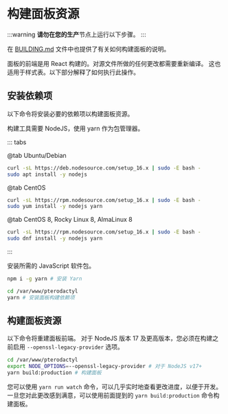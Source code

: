 # 构建面板资源

:::warning
**请勿在您的生产**节点上运行以下步骤。
:::

在 [BUILDING.md](https://github.com/pterodactyl-china/panel/blob/1.0-develop/BUILDING.md) 文件中也提供了有关如何构建面板的说明。

面板的前端是用 React 构建的。对源文件所做的任何更改都需要重新编译。
这也适用于样式表。以下部分解释了如何执行此操作。

## 安装依赖项

以下命令将安装必要的依赖项以构建面板资源。

构建工具需要 NodeJS，使用 yarn 作为包管理器。

::: tabs

@tab Ubuntu/Debian

```bash
curl -sL https://deb.nodesource.com/setup_16.x | sudo -E bash -
sudo apt install -y nodejs
```

@tab CentOS

```bash
curl -sL https://rpm.nodesource.com/setup_16.x | sudo -E bash -
sudo yum install -y nodejs yarn
```

@tab CentOS 8, Rocky Linux 8, AlmaLinux 8

```bash
curl -sL https://rpm.nodesource.com/setup_16.x | sudo -E bash -
sudo dnf install -y nodejs yarn
```

:::

安装所需的 JavaScript 软件包。

```bash
npm i -g yarn # 安装 Yarn

cd /var/www/pterodactyl
yarn # 安装面板构建依赖项
```

## 构建面板资源

以下命令将重建面板前端。 对于 NodeJS 版本 17 及更高版本，您必须在构建之前启用 `--openssl-legacy-provider` 选项。

```bash
cd /var/www/pterodactyl
export NODE_OPTIONS=--openssl-legacy-provider # 对于 NodeJS v17+
yarn build:production # 构建面板
```

您可以使用 `yarn run watch` 命令，可以几乎实时地查看更改进度，以便于开发。一旦您对此更改感到满意，可以使用前面提到的 `yarn build:production` 命令构建面板。
